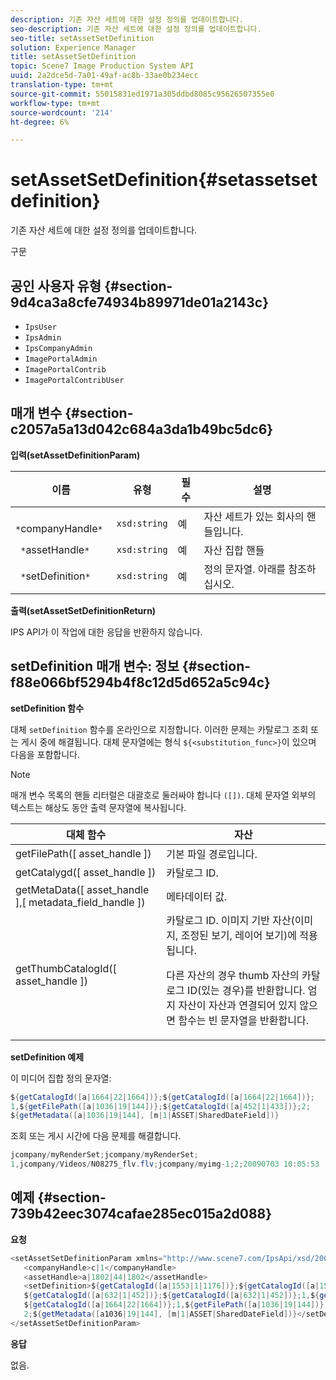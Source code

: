 ```yaml
---
description: 기존 자산 세트에 대한 설정 정의를 업데이트합니다.
seo-description: 기존 자산 세트에 대한 설정 정의를 업데이트합니다.
seo-title: setAssetSetDefinition
solution: Experience Manager
title: setAssetSetDefinition
topic: Scene7 Image Production System API
uuid: 2a2dce5d-7a01-49af-ac8b-33ae0b234ecc
translation-type: tm+mt
source-git-commit: 55015831ed1971a305ddbd8085c95626507355e0
workflow-type: tm+mt
source-wordcount: '214'
ht-degree: 6%

---
```



# setAssetSetDefinition{#setassetsetdefinition}

기존 자산 세트에 대한 설정 정의를 업데이트합니다.

구문

## 공인 사용자 유형 {#section-9d4ca3a8cfe74934b89971de01a2143c}

* `IpsUser`
* `IpsAdmin`
* `IpsCompanyAdmin`
* `ImagePortalAdmin`
* `ImagePortalContrib`
* `ImagePortalContribUser`

## 매개 변수 {#section-c2057a5a13d042c684a3da1b49bc5dc6}

**입력(setAssetDefinitionParam)**

| 이름 | 유형 | 필수 | 설명 |
|---|---|---|---|
| ` *`companyHandle`*` | `xsd:string` | 예 | 자산 세트가 있는 회사의 핸들입니다. |
| ` *`assetHandle`*` | `xsd:string` | 예 | 자산 집합 핸들 |
| ` *`setDefinition`*` | `xsd:string` | 예 | 정의 문자열. 아래를 참조하십시오. |

**출력(setAssetSetDefinitionReturn)**

IPS API가 이 작업에 대한 응답을 반환하지 않습니다.

## setDefinition 매개 변수: 정보 {#section-f88e066bf5294b4f8c12d5d652a5c94c}

**setDefinition 함수**

대체 `setDefinition` 함수를 온라인으로 지정합니다. 이러한 문제는 카탈로그 조회 또는 게시 중에 해결됩니다. 대체 문자열에는 형식 `${<substitution_func>}`이 있으며 다음을 포함합니다.

>[!NOTE]
>
>매개 변수 목록의 핸들 리터럴은 대괄호로 둘러싸야 합니다 `([])`. 대체 문자열 외부의 텍스트는 해상도 동안 출력 문자열에 복사됩니다.

<table id="table_A93D2C273B694C289208AA926B2597CD"> 
 <thead> 
  <tr> 
   <th colname="col1" class="entry"> 대체 함수 </th> 
   <th colname="col2" class="entry"> 자산 </th> 
  </tr> 
 </thead>
 <tbody> 
  <tr> 
   <td colname="col1"> <span class="codeph"> getFilePath([ <span class="varname"> asset_handle </span>]) </span> </td> 
   <td colname="col2"> 기본 파일 경로입니다. </td> 
  </tr> 
  <tr> 
   <td colname="col1"> <span class="codeph"> getCatalygd([ <span class="varname"> asset_handle </span>]) </span> </td> 
   <td colname="col2"> 카탈로그 ID. </td> 
  </tr> 
  <tr> 
   <td colname="col1"> <span class="codeph"> getMetaData([ <span class="varname"> asset_handle </span>],[ <span class="varname"> metadata_field_handle </span>]) </span> </td> 
   <td colname="col2"> 메타데이터 값. </td> 
  </tr> 
  <tr> 
   <td colname="col1"> <span class="codeph"> getThumbCatalogId([ <span class="varname"> asset_handle </span>]) </span> </td> 
   <td colname="col2"> 카탈로그 ID. 이미지 기반 자산(이미지, 조정된 보기, 레이어 보기)에 적용됩니다. <p>다른 자산의 경우 thumb 자산의 카탈로그 ID(있는 경우)를 반환합니다. 엄지 자산이 자산과 연결되어 있지 않으면 함수는 빈 문자열을 반환합니다. </p> </td> 
  </tr> 
 </tbody> 
</table>

**setDefinition 예제**

이 미디어 집합 정의 문자열:

```java
${getCatalogId([a|1664|22|1664])};${getCatalogId([a|1664|22|1664])}; 
1,${getFilePath([a|1036|19|144])};${getCatalogId([a|452|1|433])};2; 
${getMetadata([a|1036|19|144], [m|1|ASSET|SharedDateField])}
```

조회 또는 게시 시간에 다음 문제를 해결합니다.

```java
jcompany/myRenderSet;jcompany/myRenderSet; 
1,jcompany/Videos/N08275_flv.flv;jcompany/myimg-1;2;20090703 10:05:53
```

## 예제 {#section-739b42eec3074cafae285ec015a2d088}

**요청**

```java
<setAssetSetDefinitionParam xmlns="http://www.scene7.com/IpsApi/xsd/2009-07-31"> 
   <companyHandle>c|1</companyHandle> 
   <assetHandle>a|1802|44|1802</assetHandle> 
   <setDefinition>${getCatalogId([a|1553|1|1176])};${getCatalogId([a|1553|1|1176])};1;img1, 
   ${getCatalogId([a|632|1|452])};${getCatalogId([a|632|1|452])};1,${getCatalogId([a|1664|22|1664])}; 
   ${getCatalogId([a|1664|22|1664])};1,${getFilePath([a|1036|19|144])};${getCatalogId([ a|452|1|433])}; 
   2;${getMetadata([a1036|19|144], [m|1|ASSET|SharedDateField])}</setDefinition> 
</setAssetSetDefinitionParam>
```

**응답**

없음.
